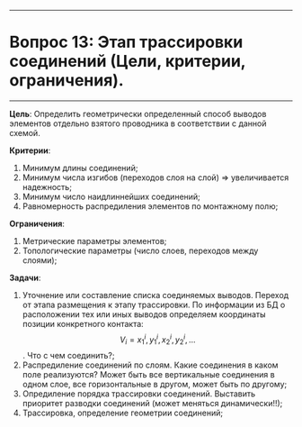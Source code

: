 ___
# Вопрос 13: Этап трассировки соединений (Цели, критерии, ограничения).
___

**Цель**: Определить геометрически определенный способ выводов элементов отдельно взятого проводника в соответствии с данной схемой.

**Критерии**:
1. Минимум длины соединений;
2. Минимум числа изгибов (переходов слоя на слой) => увеличивается надежность;
3. Минимум число наидлиннейших соединений;
4. Равномерность распредиления элементов по монтажному полю;

**Ограничения**:
1. Метрические параметры элементов;
2. Топологические параметры (число слоев, переходов между слоями);

**Задачи**:
1. Уточнение или составление списка соединяемых выводов. Переход от этапа размещения к этапу трассировки. По информации из БД о расположении тех или иных выводов определяем координаты позиции конкретного контакта: $$ V_i = {x_{1}^{i}, y_{1}^{i}, x_{2}^{i}, y_{2}^{i}, ...} $$. Что с чем соединить?;
2. Распредиление соединений по слоям. Какие соединения в каком поле реализуются? Может быть все вертикальные соединения в одном слое, все горизонтальные в другом, может быть по другому;
3. Опредиление порядка трассировки соединений. Выставить приоритет разводки соединений (может меняться динамически!!);
4. Трассировка, определение геометрии соединений;

